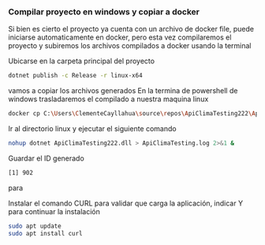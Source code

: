 ### Compilar proyecto en windows y copiar a docker

Si bien es cierto el proyecto ya cuenta con un archivo de docker file, puede iniciarse automaticamente en docker, pero esta vez compilaremos el proyecto y subiremos los archivos compilados a docker usando la terminal

Ubicarse en la carpeta principal del proyecto

```sh
dotnet publish -c Release -r linux-x64
```

vamos a copiar los archivos generados
En la termina de powershell de windows trasladaremos el compilado a nuestra maquina linux

```sh
docker cp C:\Users\ClementeCayllahua\source\repos\ApiClimaTesting222\ApiClimaTesting222\bin\Release\net8.0\linux-x64\publish serverlinuxPrueba:/bin/mydotnetproject
```


Ir al directorio linux y ejecutar el siguiente comando 

```sh
nohup dotnet ApiClimaTesting222.dll > ApiClimaTesting.log 2>&1 &
```

Guardar el ID generado

```sh
[1] 902
```

para

Instalar el comando CURL para validar que carga la aplicación, indicar Y para continuar la instalación
```sh
sudo apt update
sudo apt install curl
```